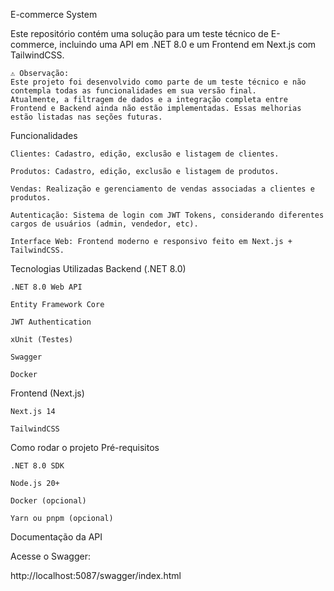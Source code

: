 E-commerce System

Este repositório contém uma solução para um teste técnico de E-commerce, incluindo uma API em .NET 8.0 e um Frontend em Next.js com TailwindCSS.

    ⚠️ Observação:
    Este projeto foi desenvolvido como parte de um teste técnico e não contempla todas as funcionalidades em sua versão final.
    Atualmente, a filtragem de dados e a integração completa entre Frontend e Backend ainda não estão implementadas. Essas melhorias estão listadas nas seções futuras.

Funcionalidades

    Clientes: Cadastro, edição, exclusão e listagem de clientes.

    Produtos: Cadastro, edição, exclusão e listagem de produtos.

    Vendas: Realização e gerenciamento de vendas associadas a clientes e produtos.

    Autenticação: Sistema de login com JWT Tokens, considerando diferentes cargos de usuários (admin, vendedor, etc).

    Interface Web: Frontend moderno e responsivo feito em Next.js + TailwindCSS.

Tecnologias Utilizadas
Backend (.NET 8.0)

    .NET 8.0 Web API

    Entity Framework Core

    JWT Authentication

    xUnit (Testes)

    Swagger

    Docker

Frontend (Next.js)

    Next.js 14

    TailwindCSS

Como rodar o projeto
Pré-requisitos

    .NET 8.0 SDK

    Node.js 20+

    Docker (opcional)

    Yarn ou pnpm (opcional)


Documentação da API

Acesse o Swagger:

http://localhost:5087/swagger/index.html
